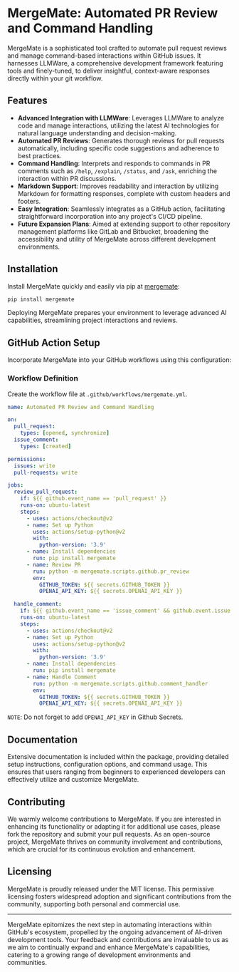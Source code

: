 
# MergeMate: Automated PR Review and Command Handling

MergeMate is a sophisticated tool crafted to automate pull request reviews and manage command-based interactions within GitHub issues. It harnesses LLMWare, a comprehensive development framework featuring tools and finely-tuned, to deliver insightful, context-aware responses directly within your git workflow.

## Features

- **Advanced Integration with LLMWare**: Leverages LLMWare to analyze code and manage interactions, utilizing the latest AI technologies for natural language understanding and decision-making.
- **Automated PR Reviews**: Generates thorough reviews for pull requests automatically, including specific code suggestions and adherence to best practices.
- **Command Handling**: Interprets and responds to commands in PR comments such as `/help`, `/explain`, `/status`, and `/ask`, enriching the interaction within PR discussions.
- **Markdown Support**: Improves readability and interaction by utilizing Markdown for formatting responses, complete with custom headers and footers.
- **Easy Integration**: Seamlessly integrates as a GitHub action, facilitating straightforward incorporation into any project's CI/CD pipeline.
- **Future Expansion Plans**: Aimed at extending support to other repository management platforms like GitLab and Bitbucket, broadening the accessibility and utility of MergeMate across different development environments.

## Installation

Install MergeMate quickly and easily via pip at [mergemate](https://pypi.org/project/mergemate/):

```bash
pip install mergemate
```

Deploying MergeMate prepares your environment to leverage advanced AI capabilities, streamlining project interactions and reviews.

## GitHub Action Setup

Incorporate MergeMate into your GitHub workflows using this configuration:

### Workflow Definition

Create the workflow file at `.github/workflows/mergemate.yml`.
```yaml
name: Automated PR Review and Command Handling

on:
  pull_request:
    types: [opened, synchronize]
  issue_comment:
    types: [created]

permissions:
  issues: write
  pull-requests: write

jobs:
  review_pull_request:
    if: ${{ github.event_name == 'pull_request' }}
    runs-on: ubuntu-latest
    steps:
      - uses: actions/checkout@v2
      - name: Set up Python
        uses: actions/setup-python@v2
        with:
          python-version: '3.9'
      - name: Install dependencies
        run: pip install mergemate
      - name: Review PR
        run: python -m mergemate.scripts.github.pr_review
        env:
          GITHUB_TOKEN: ${{ secrets.GITHUB_TOKEN }}
          OPENAI_API_KEY: ${{ secrets.OPENAI_API_KEY }}

  handle_comment:
    if: ${{ github.event_name == 'issue_comment' && github.event.issue.pull_request && startsWith(github.event.comment.body, '/') }}
    runs-on: ubuntu-latest
    steps:
      - uses: actions/checkout@v2
      - name: Set up Python
        uses: actions/setup-python@v2
        with:
          python-version: '3.9'
      - name: Install dependencies
        run: pip install mergemate
      - name: Handle Comment
        run: python -m mergemate.scripts.github.comment_handler
        env:
          GITHUB_TOKEN: ${{ secrets.GITHUB_TOKEN }}
          OPENAI_API_KEY: ${{ secrets.OPENAI_API_KEY }}
```
`NOTE`: Do not forget to add `OPENAI_API_KEY` in Github Secrets.

## Documentation

Extensive documentation is included within the package, providing detailed setup instructions, configuration options, and command usage. This ensures that users ranging from beginners to experienced developers can effectively utilize and customize MergeMate.

## Contributing

We warmly welcome contributions to MergeMate. If you are interested in enhancing its functionality or adapting it for additional use cases, please fork the repository and submit your pull requests. As an open-source project, MergeMate thrives on community involvement and contributions, which are crucial for its continuous evolution and enhancement.

## Licensing

MergeMate is proudly released under the MIT license. This permissive licensing fosters widespread adoption and significant contributions from the community, supporting both personal and commercial use.

---

MergeMate epitomizes the next step in automating interactions within GitHub's ecosystem, propelled by the ongoing advancement of AI-driven development tools. Your feedback and contributions are invaluable to us as we aim to continually expand and enhance MergeMate's capabilities, catering to a growing range of development environments and communities.
